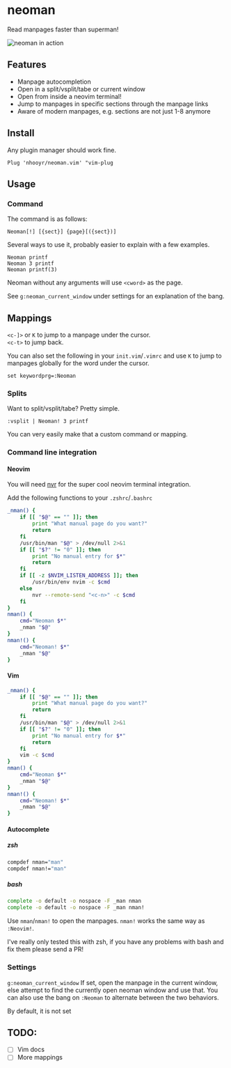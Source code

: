 # neoman

Read manpages faster than superman!

![neoman in action](https://media.giphy.com/media/xT0BKrEeXPeKVMgb84/giphy.gif)

## Features
- Manpage autocompletion
- Open in a split/vsplit/tabe or current window
- Open from inside a neovim terminal!
- Jump to manpages in specific sections through the manpage links
- Aware of modern manpages, e.g. sections are not just 1-8 anymore

## Install
Any plugin manager should work fine.

```vim
Plug 'nhooyr/neoman.vim' "vim-plug
```

## Usage
### Command
The command is as follows:

```vim
Neoman[!] [{sect}] {page}[({sect})]
```

Several ways to use it, probably easier to explain with a few examples.

```vim
Neoman printf
Neoman 3 printf
Neoman printf(3)
```

Neoman without any arguments will use `<cword>` as the page.

See `g:neoman_current_window` under settings for an explanation of the bang.

## Mappings
`<c-]>` or `K` to jump to a manpage under the cursor.  
`<c-t>` to jump back.

You can also set the following in your `init.vim`/`.vimrc` and use `K` to jump to manpages globally for the word under the cursor.

```vim
set keywordprg=:Neoman
```

### Splits
Want to split/vsplit/tabe? Pretty simple.

```vim
:vsplit | Neoman! 3 printf
```

You can very easily make that a custom command or mapping.

### Command line integration

#### Neovim
You will need [nvr](https://github.com/mhinz/neovim-remote) for the super cool neovim terminal integration.

Add the following functions to your `.zshrc`/`.bashrc`

```zsh
_nman() {
	if [[ "$@" == "" ]]; then
		print "What manual page do you want?"
		return
	fi
	/usr/bin/man "$@" > /dev/null 2>&1
	if [[ "$?" != "0" ]]; then
		print "No manual entry for $*"
		return
	fi
	if [[ -z $NVIM_LISTEN_ADDRESS ]]; then
		/usr/bin/env nvim -c $cmd
	else
		nvr --remote-send "<c-n>" -c $cmd
	fi
}
nman() {
	cmd="Neoman $*"
	_nman "$@"
}
nman!() {
	cmd="Neoman! $*"
	_nman "$@"
}
```

#### Vim
```zsh
_nman() {
	if [[ "$@" == "" ]]; then
		print "What manual page do you want?"
		return
	fi
	/usr/bin/man "$@" > /dev/null 2>&1
	if [[ "$?" != "0" ]]; then
		print "No manual entry for $*"
		return
	fi
	vim -c $cmd
}
nman() {
	cmd="Neoman $*"
	_nman "$@"
}
nman!() {
	cmd="Neoman! $*"
	_nman "$@"
}
```

#### Autocomplete
##### zsh
```zsh
compdef nman="man"
compdef nman!="man"
```

##### bash
```bash
complete -o default -o nospace -F _man nman
complete -o default -o nospace -F _man nman!
```

Use `nman`/`nman!` to open the manpages. `nman!` works the same way as `:Neovim!`.

I've really only tested this with zsh, if you have any problems with bash and fix them please send a PR!

### Settings
`g:neoman_current_window`
If set, open the manpage in the current window, else attempt to find the currently open neoman window and use that. You can also use the bang on `:Neoman` to alternate between the two behaviors.

By default, it is not set


TODO:
-----
- [ ] Vim docs
- [ ] More mappings
